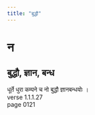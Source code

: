 ```yaml
---
title: "बुद्धौ"
---
```


# न
## बुद्धौ, ज्ञान, बन्ध
धूर्ते धुरा कम्पने च नो बुद्धौ ज्ञानबन्धयोः ।<BR>verse 1.1.1.27<BR>page 0121

